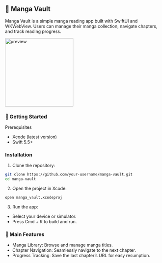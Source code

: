 ## 📖 Manga Vault
Manga Vault is a simple manga reading app built with SwiftUI and WKWebView. Users can manage their manga collection, navigate chapters, and track reading progress.

<img width="222" alt="preview" src="https://github.com/user-attachments/assets/869b8ec9-82b9-4b15-876d-b1a4c3536006">

### 🚀 Getting Started

Prerequisites
- Xcode (latest version)
- Swift 5.5+

### Installation
1. Clone the repository:
```bash
git clone https://github.com/your-username/manga-vault.git
cd manga-vault
```

2. Open the project in Xcode:
```bash
open manga_vault.xcodeproj
```
3. Run the app:
- Select your device or simulator.
- Press Cmd + R to build and run.

### 🌟 Main Features
- Manga Library: Browse and manage manga titles.
- Chapter Navigation: Seamlessly navigate to the next chapter.
- Progress Tracking: Save the last chapter’s URL for easy resumption.
